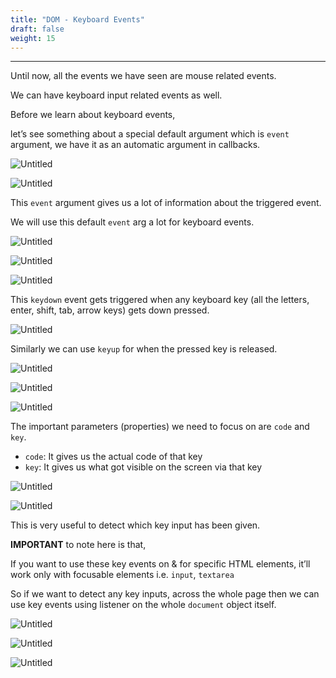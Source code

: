 ```yaml
---
title: "DOM - Keyboard Events"
draft: false
weight: 15
---
```


---

Until now, all the events we have seen are mouse related events.

We can have keyboard input related events as well.

Before we learn about keyboard events,

let’s see something about a special default argument which is `event` argument, we have it as an automatic argument in callbacks.

![Untitled](../../../../images/notes/keyboard-events/1.png)

![Untitled](../../../../images/notes/keyboard-events/2.png)

This `event` argument gives us a lot of information about the triggered event.

We will use this default `event` arg a lot for keyboard events.

![Untitled](../../../../images/notes/keyboard-events/3.png)

![Untitled](../../../../images/notes/keyboard-events/4.png)

![Untitled](../../../../images/notes/keyboard-events/5.png)

This `keydown` event gets triggered when any keyboard key (all the letters, enter, shift, tab, arrow keys) gets down pressed.

![Untitled](../../../../images/notes/keyboard-events/6.png)

Similarly we can use `keyup` for when the pressed key is released.

![Untitled](../../../../images/notes/keyboard-events/7.png)

![Untitled](../../../../images/notes/keyboard-events/8.png)

![Untitled](../../../../images/notes/keyboard-events/9.png)

The important parameters (properties) we need to focus on are `code` and `key`.

- `code`: It gives us the actual code of that key
- `key`: It gives us what got visible on the screen via that key

![Untitled](../../../../images/notes/keyboard-events/10.png)

![Untitled](../../../../images/notes/keyboard-events/11.png)

This is very useful to detect which key input has been given.

**IMPORTANT** to note here is that,

If you want to use these key events on & for specific HTML elements, it’ll work only with focusable elements i.e. `input`, `textarea`

So if we want to detect any key inputs, across the whole page then we can use key events using listener on the whole `document` object itself.

![Untitled](../../../../images/notes/keyboard-events/12.png)

![Untitled](../../../../images/notes/keyboard-events/13.png)

![Untitled](../../../../images/notes/keyboard-events/14.png)